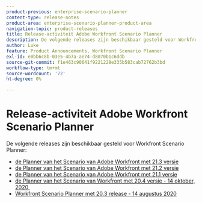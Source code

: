```yaml
---
product-previous: enterprise-scenario-planner
content-type: release-notes
product-area: enterprise-scenario-planner-product-area
navigation-topic: product-releases
title: Release-activiteit Adobe Workfront Scenario Planner
description: De volgende releases zijn beschikbaar gesteld voor Workfront Scenario Planner.
author: Luke
feature: Product Announcements, Workfront Scenario Planner
exl-id: e0bb6c8b-03e5-4b7a-ae74-d8070b1c6ddb
source-git-commit: f1e463c90641f9221228e335b583cab72762b3bd
workflow-type: tm+mt
source-wordcount: '72'
ht-degree: 0%

---
```


# Release-activiteit Adobe Workfront Scenario Planner

De volgende releases zijn beschikbaar gesteld voor Workfront Scenario Planner:

<!--* [Adobe Workfront Scenario Planner with the 21.4 release](../../../product-announcements/product-releases/scenario-planner-release-activity/sp-release-21-4.md) -->

* [&#x200B; de Planner van het Scenario van Adobe Workfront met 21.3 versie &#x200B;](../../../product-announcements/product-releases/scenario-planner-release-activity/sp-release-21-3.md)
* [&#x200B; de Planner van het Scenario van Adobe Workfront met 21.2 versie &#x200B;](../../../product-announcements/product-releases/scenario-planner-release-activity/sp-release-21-2.md)
* [&#x200B; de Planner van het Scenario van Adobe Workfront met 21.1 versie &#x200B;](../../../product-announcements/product-releases/scenario-planner-release-activity/sp-release-21-1.md)
* [&#x200B; de Planner van het Scenario van Workfront met 20.4 versie - 14 oktober, 2020 &#x200B;](../../../product-announcements/product-releases/scenario-planner-release-activity/sp-release-20-4.md)
* [Workfront Scenario Planner met 20.3 release - 14 augustus 2020](../../../product-announcements/product-releases/scenario-planner-release-activity/sp-release-20-3.md)
